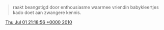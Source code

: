 > raakt beangstigd door enthousiasme waarmee vriendin babykleertjes kado doet aan zwangere kennis\.

<img src="../../media/tweet.ico" width="12" /> [Thu Jul 01 21:18:56 +0000 2010](https://twitter.com/DromerDenker/status/17521233516)
